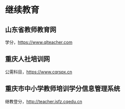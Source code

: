 # 继续教育

## 山东省教师教育网<!-- {docsify-ignore} -->

学分，https://www.qlteacher.com

## 重庆人社培训网<!-- {docsify-ignore} -->

公需科目，https://www.cqrspx.cn

## 重庆市中小学教师培训学分信息管理系统<!-- {docsify-ignore} -->

继教登分，http://teacher.jsfz.cqedu.cn